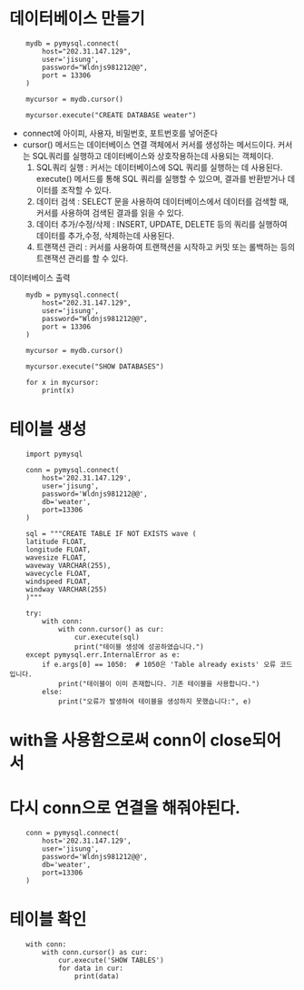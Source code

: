 # 데이터베이스 만들기
        mydb = pymysql.connect(
            host="202.31.147.129",
            user='jisung',
            password="Wldnjs981212@@",
            port = 13306
        )
        
        mycursor = mydb.cursor()
        
        mycursor.execute("CREATE DATABASE weater")
* connect에 아이피, 사용자, 비밀번호, 포트번호를 넣어준다
* cursor() 메서드는 데이터베이스 연결 객체에서 커서를 생성하는 메서드이다. 커서는 SQL쿼리를 실행하고 데이터베이스와 상호작용하는데 사용되는 객체이다.
    1. SQL쿼리 실행 : 커서는 데이터베이스에 SQL 쿼리를 실행하는 데 사용된다. execute() 메서드를 통해 SQL 쿼리를 실행할 수 있으며, 결과를 반환받거나 데이터를 조작할 수 있다.
    2. 데이터 검색 : SELECT 문을 사용하여 데이터베이스에서 데이터를 검색할 때, 커서를 사용하여 검색된 결과를 읽을 수 있다.
    3. 데이터 추가/수정/삭제 : INSERT, UPDATE, DELETE 등의 쿼리를 실행하여 데이터를 추가,수정, 삭제하는데 사용된다.
    4. 트랜잭션 관리 : 커서를 사용하여 트랜잭션을 시작하고 커밋 또는 롤백하는 등의 트랜잭션 관리를 할 수 있다.

                
데이터베이스 출력

        mydb = pymysql.connect(
            host="202.31.147.129",
            user='jisung',
            password="Wldnjs981212@@",
            port = 13306
        )
        
        mycursor = mydb.cursor()
        
        mycursor.execute("SHOW DATABASES")
        
        for x in mycursor:
            print(x)



# 테이블 생성

        import pymysql
        
        conn = pymysql.connect(
            host='202.31.147.129',
            user='jisung',
            password='Wldnjs981212@@',
            db='weater',
            port=13306
        )
        
        sql = """CREATE TABLE IF NOT EXISTS wave (
        latitude FLOAT,
        longitude FLOAT,
        wavesize FLOAT,
        waveway VARCHAR(255),
        wavecycle FLOAT,
        windspeed FLOAT,
        windway VARCHAR(255)
        )"""
        
        try:
            with conn:
                with conn.cursor() as cur:
                    cur.execute(sql)
                    print("테이블 생성에 성공하였습니다.")
        except pymysql.err.InternalError as e:
            if e.args[0] == 1050:  # 1050은 'Table already exists' 오류 코드입니다.
                print("테이블이 이미 존재합니다. 기존 테이블을 사용합니다.")
            else:
                print("오류가 발생하여 테이블을 생성하지 못했습니다:", e)

# with을 사용함으로써 conn이 close되어서
# 다시 conn으로 연결을 해줘야된다.

        conn = pymysql.connect(
            host='202.31.147.129',
            user='jisung',
            password='Wldnjs981212@@',
            db='weater',
            port=13306
        )

# 테이블 확인
        with conn:
            with conn.cursor() as cur:
                cur.execute('SHOW TABLES')
                for data in cur:
                    print(data)
